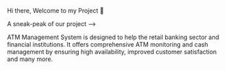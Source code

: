 Hi there, Welcome to my Project 👋

A sneak-peak of our project -->

ATM Management System is designed to help the retail banking sector and financial institutions. It offers comprehensive ATM monitoring and cash management by ensuring high availability, improved customer satisfaction and many more.
